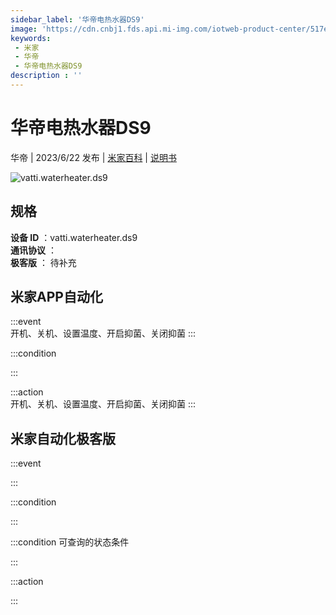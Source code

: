 ```yaml
---
sidebar_label: '华帝电热水器DS9'
image: 'https://cdn.cnbj1.fds.api.mi-img.com/iotweb-product-center/517e4bbcb55986b0a53e1236acf652a2_1684808248565.png?GalaxyAccessKeyId=AKVGLQWBOVIRQ3XLEW&Expires=9223372036854775807&Signature=Il+S2ub8nMwHa32rg/w3kPoUC9A='
keywords: 
 - 米家
 - 华帝
 - 华帝电热水器DS9
description : ''
---
```

# 华帝电热水器DS9

华帝 | 2023/6/22 发布 | [米家百科](https://home.mi.com/webapp/content/baike/product/index.html?model=vatti.waterheater.ds9) | [说明书](https://home.mi.com/views/introduction.html?model=vatti.waterheater.ds9&region=cn)

![vatti.waterheater.ds9](https://cdn.cnbj1.fds.api.mi-img.com/iotweb-product-center/517e4bbcb55986b0a53e1236acf652a2_1684808248565.png?GalaxyAccessKeyId=AKVGLQWBOVIRQ3XLEW&Expires=9223372036854775807&Signature=Il+S2ub8nMwHa32rg/w3kPoUC9A=)

## 规格  
> 
**设备 ID** ：vatti.waterheater.ds9  
**通讯协议** ：  
**极客版**  ： 待补充 


## 米家APP自动化  

:::event  
开机、关机、设置温度、开启抑菌、关闭抑菌
:::

:::condition  

:::

:::action   
开机、关机、设置温度、开启抑菌、关闭抑菌
:::

## 米家自动化极客版  

:::event  

:::

:::condition  

:::

:::condition 可查询的状态条件  

:::

:::action  

:::

        
